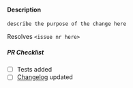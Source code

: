 #### Description

`describe the purpose of the change here` 

Resolves `<issue nr here>`

##### PR Checklist
- [ ] Tests added
- [ ] [Changelog](CHANGELOG.md) updated 
